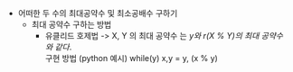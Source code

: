 * 어떠한 두 수의 최대공약수 및 최소공배수 구하기
  * 최대 공약수 구하는 방법
    * 유클리드 호제법 -> X, Y 의 최대 공약수 는 _y와 r(X % Y)의 최대 공약수와 같다_.   
       구현 방법 (python 예시)
          while(y)
            x,y = y, (x % y) 
